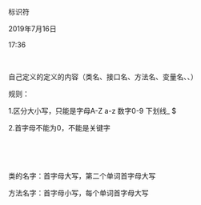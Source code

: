 标识符

2019年7月16日

17:36

 

自己定义的定义的内容（类名、接口名、方法名、变量名、、）

规则：

1.区分大小写，只能是字母A-Z a-z 数字0-9 下划线\_ \$

2.首字母不能为0，不能是关键字

 

 

类的名字：首字母大写，第二个单词首字母大写

方法名字：首字母小写，每个单词首字母大写
